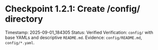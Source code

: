 # Checkpoint 1.2.1: Create /config/ directory
Timestamp: 2025-09-01_184305
Status: Verified
Verification: `config/` with base YAMLs and descriptive `README.md`.
Evidence: `config/README.md`, `config/*.yaml`.
